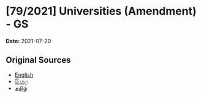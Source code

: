 # [79/2021] Universities (Amendment) - GS

**Date:** 2021-07-20

## Original Sources

- [English](https://documents.gov.lk/view/bills/2021/7/79-2021_E.pdf)
- [සිංහල](https://documents.gov.lk/view/bills/2021/7/79-2021_S.pdf)
- [தமிழ்](https://documents.gov.lk/view/bills/2021/7/79-2021_T.pdf)
